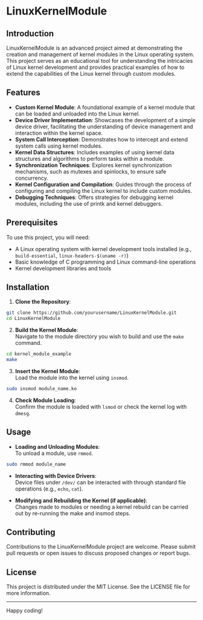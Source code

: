 # LinuxKernelModule

## Introduction
LinuxKernelModule is an advanced project aimed at demonstrating the creation and management of kernel modules in the Linux operating system. This project serves as an educational tool for understanding the intricacies of Linux kernel development and provides practical examples of how to extend the capabilities of the Linux kernel through custom modules.

## Features
- **Custom Kernel Module**: A foundational example of a kernel module that can be loaded and unloaded into the Linux kernel.
- **Device Driver Implementation**: Showcases the development of a simple device driver, facilitating the understanding of device management and interaction within the kernel space.
- **System Call Interception**: Demonstrates how to intercept and extend system calls using kernel modules.
- **Kernel Data Structures**: Includes examples of using kernel data structures and algorithms to perform tasks within a module.
- **Synchronization Techniques**: Explores kernel synchronization mechanisms, such as mutexes and spinlocks, to ensure safe concurrency.
- **Kernel Configuration and Compilation**: Guides through the process of configuring and compiling the Linux kernel to include custom modules.
- **Debugging Techniques**: Offers strategies for debugging kernel modules, including the use of printk and kernel debuggers.

## Prerequisites
To use this project, you will need:
- A Linux operating system with kernel development tools installed (e.g., `build-essential`, `linux-headers-$(uname -r)`)
- Basic knowledge of C programming and Linux command-line operations
- Kernel development libraries and tools

## Installation
1. **Clone the Repository**:  
```bash
git clone https://github.com/yourusername/LinuxKernelModule.git
cd LinuxKernelModule
```

2. **Build the Kernel Module**:  
Navigate to the module directory you wish to build and use the `make` command.  
```bash
cd kernel_module_example
make
```

3. **Insert the Kernel Module**:  
Load the module into the kernel using `insmod`.  
```bash
sudo insmod module_name.ko
```

4. **Check Module Loading**:  
Confirm the module is loaded with `lsmod` or check the kernel log with `dmesg`.

## Usage
- **Loading and Unloading Modules**:  
To unload a module, use `rmmod`.
```bash
sudo rmmod module_name
```

- **Interacting with Device Drivers**:  
Device files under `/dev/` can be interacted with through standard file operations (e.g., `echo`, `cat`).

- **Modifying and Rebuilding the Kernel (if applicable)**:  
Changes made to modules or needing a kernel rebuild can be carried out by re-running the make and insmod steps.

## Contributing
Contributions to the LinuxKernelModule project are welcome. Please submit pull requests or open issues to discuss proposed changes or report bugs.

## License
This project is distributed under the MIT License. See the LICENSE file for more information.

---

Happy coding!